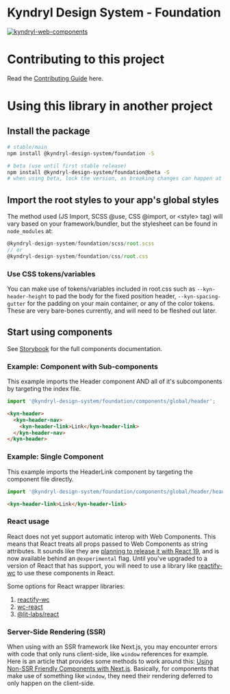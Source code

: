 # Kyndryl Design System - Foundation

[![kyndryl-web-components](https://github.kyndryl.net/kyndryl-design-system/web-components/actions/workflows/actions.yml/badge.svg)](https://github.kyndryl.net/kyndryl-design-system/web-components/actions/workflows/actions.yml)

# Contributing to this project

Read the [Contributing Guide](https://github.kyndryl.net/kyndryl-design-system/foundation/blob/beta/CONTRIBUTING.md) here.

# Using this library in another project

## Install the package

<!-- Note: This will not work until you have configured the enterprise package registry following the instructions above. -->

```bash
# stable/main
npm install @kyndryl-design-system/foundation -S

# beta (use until first stable release)
npm install @kyndryl-design-system/foundation@beta -S
# when using beta, lock the version, as breaking changes can happen at any time
```

## Import the root styles to your app's global styles

The method used (JS Import, SCSS @use, CSS @import, or &lt;style&gt; tag) will vary based on your framework/bundler, but the stylesheet can be found in `node_modules` at:

```js
@kyndryl-design-system/foundation/scss/root.scss
// or
@kyndryl-design-system/foundation/css/root.css
```

### Use CSS tokens/variables

You can make use of tokens/variables included in root.css such as `--kyn-header-height` to pad the body for the fixed position header, `--kyn-spacing-gutter` for the padding on your main container, or any of the color tokens. These are very bare-bones currently, and will need to be fleshed out later.

## Start using components

See [Storybook](https://pages.github.kyndryl.net/kyndryl-design-system/foundation/) for the full components documentation.

### Example: Component with Sub-components

This example imports the Header component AND all of it's subcomponents by targeting the index file.

```js
import '@kyndryl-design-system/foundation/components/global/header';
```

```html
<kyn-header>
  <kyn-header-nav>
    <kyn-header-link>Link</kyn-header-link>
  </kyn-header-nav>
</kyn-header>
```

### Example: Single Component

This example imports the HeaderLink component by targeting the component file directly.

```js
import '@kyndryl-design-system/foundation/components/global/header/headerLink';
```

```html
<kyn-header-link>Link</kyn-header-link>
```

### React usage

React does not yet support automatic interop with Web Components. This means that React treats all props passed to Web Components as string attributes. It sounds like they are [planning to release it with React 19](https://github.com/facebook/react/issues/11347#issuecomment-988970952), and is now available behind an `@experimental` flag. Until you've upgraded to a version of React that has support, you will need to use a library like [reactify-wc](https://www.npmjs.com/package/reactify-wc) to use these components in React.

Some options for React wrapper libraries:

1. [reactify-wc](https://www.npmjs.com/package/reactify-wc)
2. [wc-react](https://www.npmjs.com/package/wc-react)
3. [@lit-labs/react](https://www.npmjs.com/package/@lit-labs/react)

### Server-Side Rendering (SSR)

When using with an SSR framework like Next.js, you may encounter errors with code that only runs client-side, like `window` references for example. Here is an article that provides some methods to work around this: [Using Non-SSR Friendly Components with Next.js](https://blog.bitsrc.io/using-non-ssr-friendly-components-with-next-js-916f38e8992c). Basically, for components that make use of something like `window`, they need their rendering deferred to only happen on the client-side.

